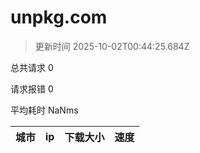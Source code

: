 
  # unpkg.com

  > 更新时间 2025-10-02T00:44:25.684Z
  
  总共请求 0

  请求报错 0

  平均耗时 NaNms

|城市|ip|下载大小|速度|
|-----|----------|---|---|

  